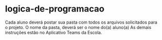# logica-de-programacao
Cada aluno deverá postar sua pasta com todos os arquivos solicitados para o projeto. O nome da pasta, deverá ser o nome do(a) aluno(a)
As demais instruções estão no Aplicativo Teams da Escola.
